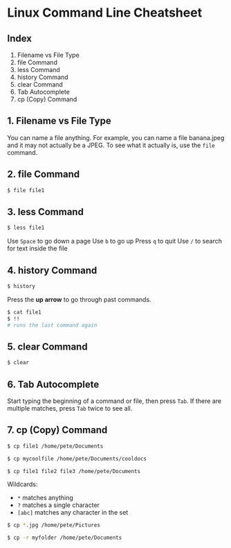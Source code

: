 
# Linux Command Line Cheatsheet

## Index
1. Filename vs File Type
2. file Command
3. less Command
4. history Command
5. clear Command
6. Tab Autocomplete
7. cp (Copy) Command


## 1. Filename vs File Type

You can name a file anything. For example, you can name a file banana.jpeg and it may not actually be a JPEG.
To see what it actually is, use the `file` command.


## 2. file Command

```bash
$ file file1
````

## 3. less Command

```bash
$ less file1
```

Use `Space` to go down a page
Use `b` to go up
Press `q` to quit
Use `/` to search for text inside the file


## 4. history Command

```bash
$ history
```

Press the **up arrow** to go through past commands.

```bash
$ cat file1
$ !!
# runs the last command again
```


## 5. clear Command

```bash
$ clear
```

## 6. Tab Autocomplete

Start typing the beginning of a command or file, then press `Tab`.
If there are multiple matches, press `Tab` twice to see all.

## 7. cp (Copy) Command

```bash
$ cp file1 /home/pete/Documents
```

```bash
$ cp mycoolfile /home/pete/Documents/cooldocs
```

```bash
$ cp file1 file2 file3 /home/pete/Documents
```

Wildcards:

* `*` matches anything
* `?` matches a single character
* `[abc]` matches any character in the set

```bash
$ cp *.jpg /home/pete/Pictures
```

```bash
$ cp -r myfolder /home/pete/Documents
```


